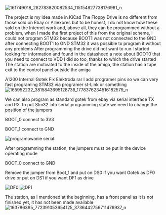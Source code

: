 
![161749018_282783820082534_115154827738176981_n](https://user-images.githubusercontent.com/62314932/112739017-1365c080-8f60-11eb-9d14-461a78fd183e.jpg)


The project is my idea made in KiCad The Floppy Drive is no different from those sold on Ebay or Alliexpres but to be honest, I do not know how these sold on the Internet work and, above all, they can be programmed without a problem, when I made the first project of this from the original scheme, I could not program STM32 because BOOT1 was not connected to the GND after connecting BOOT1 to GND STM32 it was possible to program it without any problems
After programming the drive did not want to run I started looking for information and found in the datasheed a note about BOOT0 that you need to connect to VDD I did so too, thanks to which the drive started
The station are motivated to the inside of the amiga, the station has a tape exit to the control panel outside the amiga

A1200 Internal Gotek Fix Elektroda.rar I add programer pins so we can very fast programing STM32 via programer st-Link or something
![165952232_3815843695128739_1778376234516182579_n](https://user-images.githubusercontent.com/62314932/112739025-27a9bd80-8f60-11eb-9521-6677727ebc1c.jpg)

We can also program as standard gotek from ebay via serial interface TX and RX
To put Stm32 into serial programming state we need to change the position of the jumpers 

BOOT_0 connect to 3V3

BOOT_1 connect to GND

![programowanie serial](https://user-images.githubusercontent.com/62314932/112739226-5a58b380-8f6a-11eb-8c31-2625225f94e0.jpg)

After programming the station, the jumpers must be put in the device operating mode 

BOOT_0 connect to GND

Remove the jumper from Boot_1 and put on DS0 if you want Gotek as DF0 drive or put on DS1 if you want DF1 as drive 

![DF0](https://user-images.githubusercontent.com/62314932/112739669-0bad1880-8f6e-11eb-8172-d3f564cc29a0.jpg)
![DF1](https://user-images.githubusercontent.com/62314932/112739754-c6d5b180-8f6e-11eb-9dba-cb3c79aa87db.jpg)

The station, as I mentioned at the beginning, has a front panel as it is not finished yet, it has not been made available 
![163786395_772391053654125_3736442756711476937_n](https://user-images.githubusercontent.com/62314932/112739800-4794ad80-8f6f-11eb-9271-635a2e9271af.jpg)




